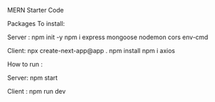 MERN Starter Code

Packages To install:

Server :
npm init -y 
npm i express mongoose nodemon cors env-cmd

Client:
npx create-next-app@app . 
npm install
npm i axios


How to run :

Server:
npm start

Client :
npm run dev
